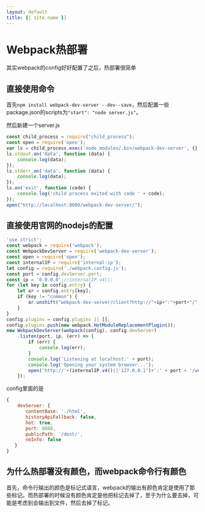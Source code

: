 ```yaml
---
layout: default
title: {{ site.name }}
---
```

# Webpack热部署
其实webpack的config好好配置了之后，热部署很简单

## 直接使用命令
首先`npm install webpack-dev-server --dev--save`，然后配置一些package.json的scripts为`"start": "node server.js"`。

然后新建一个server.js

```javascript
const child_process = require("child_process");
const open = require('open');
var ls = child_process.exec('node_modules/.bin/webpack-dev-server', {});
ls.stdout.on('data', function (data) {
    console.log(data);
});
ls.stderr.on('data', function (data) {
    console.log(data);
});
ls.on('exit', function (code) {
    console.log('child process exited with code ' + code);
});
open("http://localhost:8080/webpack-dev-server/");
```

## 直接使用官网的nodejs的配置
```javascript
'use strict';
const webpack = require('webpack');
const WebpackDevServer = require('webpack-dev-server');
const open = require('open');
const internalIP = require('internal-ip');
let config = require('./webpack.config.js');
const port = config.devServer.port;
const ip = '0.0.0.0';//internalIP.v4();
for (let key in config.entry) {
    let ar = config.entry[key];
    if (key != "common") {
        ar.unshift("webpack-dev-server/client?http://"+ip+":"+port+"/", "webpack/hot/dev-server");
    }
}
config.plugins = config.plugins || [];
config.plugins.push(new webpack.HotModuleReplacementPlugin());
new WebpackDevServer(webpack(config), config.devServer)
    .listen(port, ip, (err) => {
        if (err) {
            console.log(err);
        }
        console.log('Listening at localhost:' + port);
        console.log('Opening your system browser...');
        open('http://'+(internalIP.v4()||'127.0.0.1')+':' + port + '/webpack-dev-server/');
    });

```

config里面的是
```javascript
{
    devServer: {
       contentBase: './html',
       historyApiFallback: false,
       hot: true,
       port: 8088,
       publicPath: '/dest/',
       noInfo: false
   }
}
```

## 为什么热部署没有颜色，而webpack命令行有颜色
首先，命令行输出的颜色是标记式语言，webpack的输出有颜色肯定是使用了那些标记。而热部署的时候没有颜色肯定是他把标记去掉了，至于为什么要去掉，可能是考虑到会输出到文件，然后去掉了标记。
